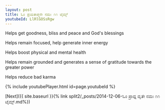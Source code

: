 ```yaml
---
layout: post
title: ಓಂ ಪ್ರಯತಾತ್ಮನೇ ನಮಃ ೧೧ ಟೈಮ್ಸ್
youtubeId: LlRlGOSsRgw
---
```

 
 
Helps get goodness, bliss and peace and God's blessings
 
Helps remain focused, help generate inner energy 
 
Helps boost physical and mental health 
 
Helps remain grounded and generates a sense of gratitude towards the greater power 
 
Helps reduce bad karma
 
 
 
 


{% include youtubePlayer.html id=page.youtubeId %}
 
[Next]({{ site.baseurl }}{% link  split2/_posts/2014-12-06-ಓಂ ಪ್ರಾಧ್ನ ದೃತೇ ನಮಃ ೧೧ ಟೈಮ್ಸ್.md%})
 
